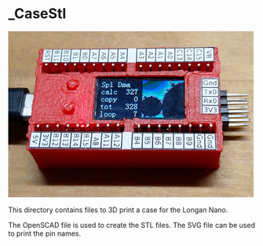 <h1>_CaseStl</h1>

<img src="img.jpg" width="500px"/>

<p>This directory contains files to 3D print a case for the Longan Nano.</p>

<p>The OpenSCAD file is used to create the STL files. The SVG file can be used to print the pin names.</p>

